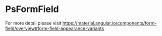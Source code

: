 # PsFormField

For more detail please visit
<a href="https://material.angular.io/components/form-field/overview#form-field-appearance-variants">
  https://material.angular.io/components/form-field/overview#form-field-appearance-variants
</a>
